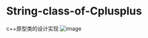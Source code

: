 # String-class-of-Cplusplus
c++原型类的设计实现
![image](https://user-images.githubusercontent.com/50736666/119653153-92d91880-be59-11eb-8ed7-66cc39dbd2d5.png)

